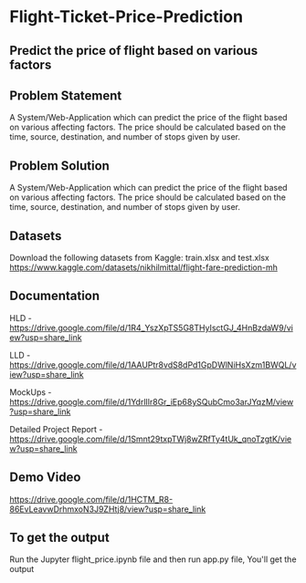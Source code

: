 # Flight-Ticket-Price-Prediction

## Predict the price of flight based on various factors

## Problem Statement
A System/Web-Application which can predict the price of the flight based on various affecting factors. The price should be calculated based on the time, source, destination, and number of stops given by user.

## Problem Solution
A System/Web-Application which can predict the price of the flight based on various affecting factors. The price should be calculated based on the time, source, destination, and number of stops given by user.

## Datasets

Download the following datasets from Kaggle: train.xlsx and test.xlsx
https://www.kaggle.com/datasets/nikhilmittal/flight-fare-prediction-mh

## Documentation
HLD - https://drive.google.com/file/d/1R4_YszXpTS5G8THyIsctGJ_4HnBzdaW9/view?usp=share_link

LLD - https://drive.google.com/file/d/1AAUPtr8vdS8dPd1GpDWlNiHsXzm1BWQL/view?usp=share_link

MockUps - https://drive.google.com/file/d/1YdrlIlr8Gr_iEp68ySQubCmo3arJYqzM/view?usp=share_link

Detailed Project Report - https://drive.google.com/file/d/1Smnt29txpTWj8wZRfTy4tUk_qnoTzgtK/view?usp=share_link

## Demo Video
https://drive.google.com/file/d/1HCTM_R8-86EvLeavwDrhmxoN3J9ZHtj8/view?usp=share_link

## To get the output
Run the Jupyter flight_price.ipynb file and then run app.py file, You'll get the output
